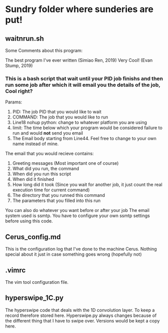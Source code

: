 # Sundry folder where sunderies are put!

## waitnrun.sh

Some Comments about this program:

The best program I've ever written (Simiao Ren, 2019)
Very Cool! (Evan Stump, 2019)

### This is a bash script that wait until your PID job finishs and then run some job after which it will email you the details of the job, Cool right?

Params:
1. PID: The job PID that you would like to wait
2. COMMAND: The job that you would like to run
3. Line18 nohup python: change to whatever platform you are using
4. limit: The time below which your program would be considered failure to run and would **not** send you email
5. The Email body starting from Line44. Feel free to change to your own name instead of mine.

The email that you would recieve contains:
1. Greeting messages (Most important one of course)
2. What did you run, the command
3. When did you run this script
4. When did it finished
5. How long did it took (Since you wait for another job, it just count the real execution time for current command)
6. The directory that you runned this command
7. The parameters that you filled into this run

You can also do whatever you want before or after your job
The email system used is ssmtp. You have to configure your own ssmtp settings before using this code.


## Cerus_config.md
This is the configuration log that I've done to the machine Cerus. Nothing special about it just in case something goes wrong (hopefully not)

## .vimrc
The vim tool configuration file. 

## hyperswipe_1C.py
The hyperswipe code that deals with the 1D convolution layer. To keep a record therefore stored here.
Hyperswipe.py always changes because of the different thing that I have to swipe over. Versions would be kept a copy here.


